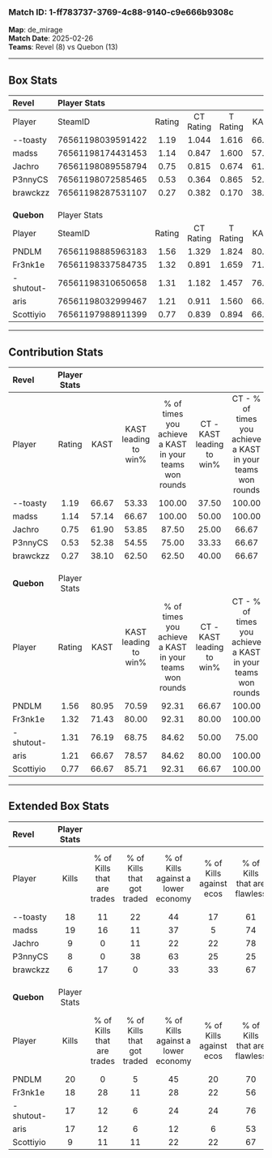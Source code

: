 ### Match ID: 1-ff783737-3769-4c88-9140-c9e666b9308c  
**Map**: de_mirage  
**Match Date**: 2025-02-26  
**Teams**: Revel (8) vs Quebon (13)  

---  

## Box Stats  

| **Revel**  | Player Stats      |        |           |          |       |       |       |         |        |      |     |
| :- | :- | :-: | :-: | :-: | :-: | :-: | :-: | :-: | :-: | :-: | :-: |
| Player     | SteamID           | Rating | CT Rating | T Rating | KAST  |  ADR  | Kills | Assists | Deaths | K/D  | HS% |
| --toasty   | 76561198039591422 |  1.19  |   1.044   |  1.616   | 66.67 | 94.1  |  18   |    2    |   16   | 1.13 | 50  |
| madss      | 76561198174431453 |  1.14  |   0.847   |  1.600   | 57.14 | 84.6  |  19   |    4    |   16   | 1.19 | 78  |
| Jachro     | 76561198089558794 |  0.75  |   0.815   |  0.674   | 61.90 | 74.7  |   9   |    8    |   16   | 0.56 | 44  |
| P3nnyCS    | 76561198072585465 |  0.53  |   0.364   |  0.865   | 52.38 | 50.2  |   8   |    5    |   17   | 0.47 | 37  |
| brawckzz   | 76561198287531107 |  0.27  |   0.382   |  0.170   | 38.10 | 25.0  |   6   |    1    |   16   | 0.38 | 16  |
|            |                   |        |           |          |       |       |       |         |        |      |     |
|            |                   |        |           |          |       |       |       |         |        |      |     |
|            |                   |        |           |          |       |       |       |         |        |      |     |
| **Quebon** | Player Stats      |        |           |          |       |       |       |         |        |      |     |
| Player     | SteamID           | Rating | CT Rating | T Rating | KAST  |  ADR  | Kills | Assists | Deaths | K/D  | HS% |
| PNDLM      | 76561198885963183 |  1.56  |   1.329   |  1.824   | 80.95 | 109.8 |  20   |    8    |   12   | 1.67 | 40  |
| Fr3nk1e    | 76561198337584735 |  1.32  |   0.891   |  1.659   | 71.43 | 86.6  |  18   |    6    |   12   | 1.50 | 50  |
| -shutout-  | 76561198310650658 |  1.31  |   1.182   |  1.457   | 76.19 | 86.6  |  17   |    5    |   12   | 1.42 | 41  |
| aris       | 76561198032999467 |  1.21  |   0.911   |  1.560   | 66.67 | 76.1  |  17   |    4    |   12   | 1.42 | 70  |
| Scottiyio  | 76561197988911399 |  0.77  |   0.839   |  0.894   | 66.67 | 44.6  |   9   |    2    |   12   | 0.75 | 22  |
---  

## Contribution Stats  

| **Revel**  | Player Stats |       |                      |                                                        |                           |                                                             |                          |                                                            |
| :- | :-: | :-: | :-: | :-: | :-: | :-: | :-: | :-: |
| Player     |    Rating    | KAST  | KAST leading to win% | % of times you achieve a KAST in your teams won rounds | CT - KAST leading to win% | CT - % of times you achieve a KAST in your teams won rounds | T - KAST leading to win% | T - % of times you achieve a KAST in your teams won rounds |
| --toasty   |     1.19     | 66.67 |        53.33         |                         100.00                         |           37.50           |                           100.00                            |          71.43           |                           100.00                           |
| madss      |     1.14     | 57.14 |        66.67         |                         100.00                         |           50.00           |                           100.00                            |          83.33           |                           100.00                           |
| Jachro     |     0.75     | 61.90 |        53.85         |                         87.50                          |           25.00           |                            66.67                            |          100.00          |                           100.00                           |
| P3nnyCS    |     0.53     | 52.38 |        54.55         |                         75.00                          |           33.33           |                            66.67                            |          80.00           |                           80.00                            |
| brawckzz   |     0.27     | 38.10 |        62.50         |                         62.50                          |           40.00           |                            66.67                            |          100.00          |                           60.00                            |
|            |              |       |                      |                                                        |                           |                                                             |                          |                                                            |
|            |              |       |                      |                                                        |                           |                                                             |                          |                                                            |
|            |              |       |                      |                                                        |                           |                                                             |                          |                                                            |
| **Quebon** | Player Stats |       |                      |                                                        |                           |                                                             |                          |                                                            |
| Player     |    Rating    | KAST  | KAST leading to win% | % of times you achieve a KAST in your teams won rounds | CT - KAST leading to win% | CT - % of times you achieve a KAST in your teams won rounds | T - KAST leading to win% | T - % of times you achieve a KAST in your teams won rounds |
| PNDLM      |     1.56     | 80.95 |        70.59         |                         92.31                          |           66.67           |                           100.00                            |          72.73           |                           88.89                            |
| Fr3nk1e    |     1.32     | 71.43 |        80.00         |                         92.31                          |           80.00           |                           100.00                            |          80.00           |                           88.89                            |
| -shutout-  |     1.31     | 76.19 |        68.75         |                         84.62                          |           50.00           |                            75.00                            |          80.00           |                           88.89                            |
| aris       |     1.21     | 66.67 |        78.57         |                         84.62                          |           80.00           |                           100.00                            |          77.78           |                           77.78                            |
| Scottiyio  |     0.77     | 66.67 |        85.71         |                         92.31                          |           66.67           |                           100.00                            |          100.00          |                           88.89                            |
---  

## Extended Box Stats  

| **Revel**  | Player Stats |                            |                            |                                    |                         |                              |                                 |        |                             |                                     |                          |                               |                            |
| :- | :-: | :-: | :-: | :-: | :-: | :-: | :-: | :-: | :-: | :-: | :-: | :-: | :-: |
| Player     |    Kills     | % of Kills that are trades | % of Kills that got traded | % of Kills against a lower economy | % of Kills against ecos | % of Kills that are flawless | % of Kills that are close duels | Deaths | % of Deaths that get traded | % of Deaths against a lower economy | % of Deaths against ecos | % of Deaths that are flawless | % of Deaths that are close |
| --toasty   |      18      |             11             |             22             |                 44                 |           17            |              61              |               11                |   16   |             13              |                 13                  |            0             |              50               |             13             |
| madss      |      19      |             16             |             11             |                 37                 |            5            |              74              |               16                |   16   |              6              |                 25                  |            6             |              69               |             0              |
| Jachro     |      9       |             0              |             11             |                 22                 |           22            |              78              |                0                |   16   |              0              |                 19                  |            0             |              56               |             6              |
| P3nnyCS    |      8       |             0              |             38             |                 63                 |           25            |              25              |                0                |   17   |             12              |                 18                  |            0             |              53               |             0              |
| brawckzz   |      6       |             17             |             0              |                 33                 |           33            |              67              |                0                |   16   |              6              |                 25                  |            6             |              94               |             0              |
|            |              |                            |                            |                                    |                         |                              |                                 |        |                             |                                     |                          |                               |                            |
|            |              |                            |                            |                                    |                         |                              |                                 |        |                             |                                     |                          |                               |                            |
|            |              |                            |                            |                                    |                         |                              |                                 |        |                             |                                     |                          |                               |                            |
| **Quebon** | Player Stats |                            |                            |                                    |                         |                              |                                 |        |                             |                                     |                          |                               |                            |
| Player     |    Kills     | % of Kills that are trades | % of Kills that got traded | % of Kills against a lower economy | % of Kills against ecos | % of Kills that are flawless | % of Kills that are close duels | Deaths | % of Deaths that get traded | % of Deaths against a lower economy | % of Deaths against ecos | % of Deaths that are flawless | % of Deaths that are close |
| PNDLM      |      20      |             0              |             5              |                 45                 |           20            |              70              |                5                |   12   |             17              |                 17                  |            8             |              58               |             17             |
| Fr3nk1e    |      18      |             28             |             11             |                 28                 |           22            |              56              |                6                |   12   |              0              |                 17                  |            8             |              42               |             8              |
| -shutout-  |      17      |             12             |             6              |                 24                 |           24            |              76              |                6                |   12   |              8              |                 17                  |            0             |              75               |             0              |
| aris       |      17      |             12             |             6              |                 12                 |            6            |              53              |                0                |   12   |             25              |                 25                  |            17            |              75               |             8              |
| Scottiyio  |      9       |             11             |             11             |                 22                 |           22            |              67              |                0                |   12   |             33              |                 25                  |            8             |              67               |             8              |
